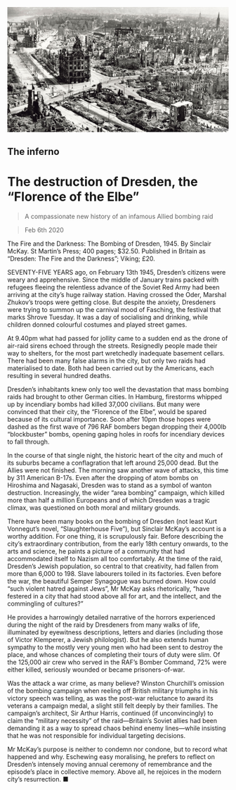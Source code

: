 ![](./images/20200208_BKP005_0.jpg)

## The inferno

# The destruction of Dresden, the “Florence of the Elbe”

> A compassionate new history of an infamous Allied bombing raid

> Feb 6th 2020

The Fire and the Darkness: The Bombing of Dresden, 1945. By Sinclair McKay. St Martin’s Press; 400 pages; $32.50. Published in Britain as “Dresden: The Fire and the Darkness”; Viking; £20.

SEVENTY-FIVE YEARS ago, on February 13th 1945, Dresden’s citizens were weary and apprehensive. Since the middle of January trains packed with refugees fleeing the relentless advance of the Soviet Red Army had been arriving at the city’s huge railway station. Having crossed the Oder, Marshal Zhukov’s troops were getting close. But despite the anxiety, Dresdeners were trying to summon up the carnival mood of Fasching, the festival that marks Shrove Tuesday. It was a day of socialising and drinking, while children donned colourful costumes and played street games.

At 9.40pm what had passed for jollity came to a sudden end as the drone of air-raid sirens echoed through the streets. Resignedly people made their way to shelters, for the most part wretchedly inadequate basement cellars. There had been many false alarms in the city, but only two raids had materialised to date. Both had been carried out by the Americans, each resulting in several hundred deaths.

Dresden’s inhabitants knew only too well the devastation that mass bombing raids had brought to other German cities. In Hamburg, firestorms whipped up by incendiary bombs had killed 37,000 civilians. But many were convinced that their city, the “Florence of the Elbe”, would be spared because of its cultural importance. Soon after 10pm those hopes were dashed as the first wave of 796 RAF bombers began dropping their 4,000lb “blockbuster” bombs, opening gaping holes in roofs for incendiary devices to fall through.

In the course of that single night, the historic heart of the city and much of its suburbs became a conflagration that left around 25,000 dead. But the Allies were not finished. The morning saw another wave of attacks, this time by 311 American B-17s. Even after the dropping of atom bombs on Hiroshima and Nagasaki, Dresden was to stand as a symbol of wanton destruction. Increasingly, the wider “area bombing” campaign, which killed more than half a million Europeans and of which Dresden was a tragic climax, was questioned on both moral and military grounds.

There have been many books on the bombing of Dresden (not least Kurt Vonnegut’s novel, “Slaughterhouse Five”), but Sinclair McKay’s account is a worthy addition. For one thing, it is scrupulously fair. Before describing the city’s extraordinary contribution, from the early 18th century onwards, to the arts and science, he paints a picture of a community that had accommodated itself to Nazism all too comfortably. At the time of the raid, Dresden’s Jewish population, so central to that creativity, had fallen from more than 6,000 to 198. Slave labourers toiled in its factories. Even before the war, the beautiful Semper Synagogue was burned down. How could “such violent hatred against Jews”, Mr McKay asks rhetorically, “have festered in a city that had stood above all for art, and the intellect, and the commingling of cultures?”

He provides a harrowingly detailed narrative of the horrors experienced during the night of the raid by Dresdeners from many walks of life, illuminated by eyewitness descriptions, letters and diaries (including those of Victor Klemperer, a Jewish philologist). But he also extends human sympathy to the mostly very young men who had been sent to destroy the place, and whose chances of completing their tours of duty were slim. Of the 125,000 air crew who served in the RAF’s Bomber Command, 72% were either killed, seriously wounded or became prisoners-of-war.

Was the attack a war crime, as many believe? Winston Churchill’s omission of the bombing campaign when reeling off British military triumphs in his victory speech was telling, as was the post-war reluctance to award its veterans a campaign medal, a slight still felt deeply by their families. The campaign’s architect, Sir Arthur Harris, continued (if unconvincingly) to claim the “military necessity” of the raid—Britain’s Soviet allies had been demanding it as a way to spread chaos behind enemy lines—while insisting that he was not responsible for individual targeting decisions.

Mr McKay’s purpose is neither to condemn nor condone, but to record what happened and why. Eschewing easy moralising, he prefers to reflect on Dresden’s intensely moving annual ceremony of remembrance and the episode’s place in collective memory. Above all, he rejoices in the modern city’s resurrection. ■